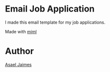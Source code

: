 # Email Job Application

I made this email template for my job applications.

Made with [mjml](https://mjml.io/)

# Author

[Asael Jaimes](http://realnerdo.com/)

